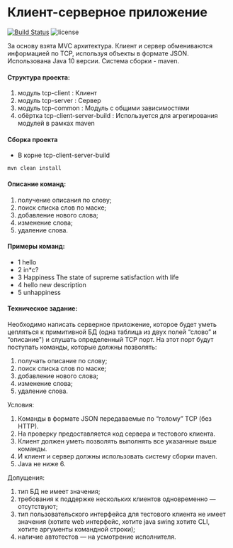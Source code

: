 # Клиент-серверное приложение
[![Build Status](https://travis-ci.org/Mityushin/tcp-client-server-build.svg?branch=master)](https://travis-ci.org/Mityushin/tcp-client-server-build)
![license](https://img.shields.io/github/license/mashape/apistatus.svg)


За основу взята MVC архитектура.
Клиент и сервер обмениваются информацией по TCP, используя объекты в формате JSON.
Использована Java 10 версии.
Система сборки - maven.

#### Структура проекта:
1. модуль tcp-client : Клиент
2. модуль tcp-server : Сервер
3. модуль tcp-common : Модуль с общими зависимостями
4. обёртка tcp-client-server-build : Используется для агрегирования модулей в рамках maven

#### Сборка проекта
* В корне tcp-client-server-build
```
mvn clean install
```
#### Описание команд:
1. получение описания по слову;
2. поиск списка слов по маске;
3. добавление нового слова;
4. изменение слова;
5. удаление слова.

#### Примеры команд:
* 1 hello
* 2 in*c?
* 3 Happiness The state of supreme satisfaction with life
* 4 hello new description
* 5 unhappiness

#### Техническое задание:
Необходимо написать серверное приложение, которое будет уметь цепляться к примитивной БД (одна таблица из двух полей “слово” и “описание") и слушать определенный TCP порт. На этот порт будут поступать команды, которые должны позволять:
1. получать описание по слову;
2. поиск списка слов по маске;
3. добавление нового слова;
4. изменение слова;
5. удаление слова.

Условия:
1. Команды в формате JSON передаваемые по “голому” TCP (без HTTP).
2. На проверку предоставляется код сервера и тестового клиента.
3. Клиент должен уметь позволять выполнять все указанные выше команды.
4. И клиент и сервер должны использовать систему сборки maven.
5. Java не ниже 6.

Допущения:
1. тип БД не имеет значения;
2. требования к поддержке нескольких клиентов одновременно — отсутствуют;
3. тип пользовательского интерфейса для тестового клиента не имеет значения (хотите web интерфейс, хотите java swing хотите CLI, хотите аргументы командной строки);
4. наличие автотестов — на усмотрение исполнителя.
